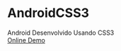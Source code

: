 AndroidCSS3
===========

Android Desenvolvido Usando CSS3
<br>
<a href="http://csilva2810.github.io/AndroidCSS3">Online Demo</a>
